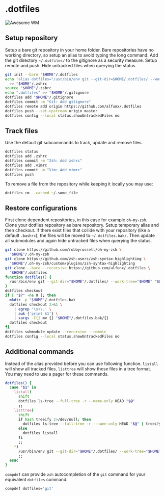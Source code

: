 # .dotfiles

![Awesome WM](https://i.imgur.com/yz06QFN.png)

## Setup repository

Setup a bare git repository in your home folder. Bare repositories have no
working directory, so setup an alias to avoid typing the long command. Add the
git directory `~/.dotfiles/` to the gitignore as a security measure. Setup remote
and push. Hide untracked files when querying the status.

```bash
git init --bare "$HOME"/.dotfiles
echo 'alias dotfiles="/usr/bin/env git --git-dir=$HOME/.dotfiles/ --work-tree=$HOME"' \
  >> "$HOME"/.zshrc
source "$HOME"/.zshrc
echo ".dotfiles" >> "$HOME"/.gitignore
dotfiles add "$HOME"/.gitignore
dotfiles commit -m "Git: Add gitignore"
dotfiles remote add origin https://github.com/alfunx/.dotfiles
dotfiles push --set-upstream origin master
dotfiles config --local status.showUntrackedFiles no
```

## Track files

Use the default git subcommands to track, update and remove files.

```bash
dotfiles status
dotfiles add .zshrc
dotfiles commit -m "Zsh: Add zshrc"
dotfiles add .vimrc
dotfiles commit -m "Vim: Add vimrc"
dotfiles push
```

To remove a file from the repository while keeping it locally you may use:

```bash
dotfiles rm --cached ~/.some_file
```

## Restore configurations

First clone dependent repositories, in this case for example `oh-my-zsh`. Clone
your dotfiles repository as bare repository. Setup temporary alias and then
checkout. If there exist files that collide with your repository (like a default
`.bashrc`), the files will be moved to `~/.dotfiles.bak/`. Then update all
submodules and again hide untracked files when querying the status.

```bash
git clone https://github.com/robbyrussell/oh-my-zsh \
  "$HOME"/.oh-my-zsh
git clone https://github.com/zsh-users/zsh-syntax-highlighting \
  "$HOME"/.oh-my-zsh/custom/plugins/zsh-syntax-highlighting
git clone --bare --recursive https://github.com/alfunx/.dotfiles \
  "$HOME"/.dotfiles
function dotfiles() {
  /usr/bin/env git --git-dir="$HOME"/.dotfiles/ --work-tree="$HOME" "$@"
}
dotfiles checkout
if [ "$?" -ne 0 ]; then
  mkdir -p "$HOME"/.dotfiles.bak
  dotfiles checkout 2>&1 \
    | egrep '\s+\.' \
    | awk {'print $1'} \
    | xargs -I{} mv {} "$HOME"/.dotfiles.bak/{}
  dotfiles checkout
fi
dotfiles submodule update --recursive --remote
dotfiles config --local status.showUntrackedFiles no
```

## Additional commands

Instead of the alias provided before you can use following function. `listall`
will show all tracked files, `listtree` will show those files in a tree format.
You may need to use a pager for these commands.

```bash
dotfiles() {
  case "$1" in
    listall)
      shift
      dotfiles ls-tree --full-tree -r --name-only HEAD "$@"
      ;;
    listtree)
      shift
      if hash treeify 2>/dev/null; then
        dotfiles ls-tree --full-tree -r --name-only HEAD "$@" | treeify
      else
        dotfiles listall
      fi
      ;;
    *)
      /usr/bin/env git --git-dir="$HOME"/.dotfiles/ --work-tree="$HOME" "$@"
      ;;
  esac
}
```

`compdef` can provide `zsh` autocompletion of the `git` command for your
equivalent `dotfiles` command.

```bash
compdef dotfiles='git'
```
